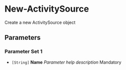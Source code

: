# New-ActivitySource

Create a new ActivitySource object

## Parameters

### Parameter Set 1

- `[String]` **Name** _Parameter help description_ Mandatory
